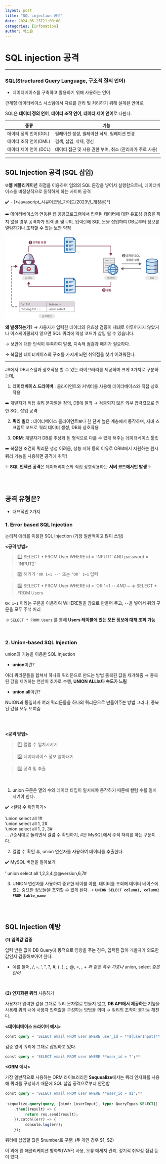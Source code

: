 ```yaml
---
layout: post
title: "SQL injection 공격"
date: 2024-05-25T21:00:00
categories: [infomation]
author: 박소은
---
```


# SQL injection 공격

---

### **SQL(Structured Query Language, 구조적 질의 언어)**

- 데이터베이스를 구축하고 활용하기 위해 사용하는 언어

관계형 데이터베이스 시스템에서 자료를 관리 및 처리하기 위해 설계된 언어로,

SQL은 **데이터 정의 언어**, **데이터 조작 언어, 데이터 제어 언어**로 나뉜다.

| 종류 | 기능 |
| --- | --- |
| 데이터 정의 언어(DDL) | 릴레이션 생성, 릴레이션 삭제, 릴레이션 변경 |
| 데이터 조작 언어(DML) | 검색, 삽입, 삭제, 갱신 |
| 데이터 제어 언어 (DCL) | 데이터 접근 및 사용 권한 부여, 취소 (관리자가 주로 사용) |

---

## **SQL Injection 공격 (SQL 삽입)**

🌐**웹 애플리케이션** 허점을 이용하여 임의의 SQL 문장을 넣어서 실행함으로써, 데이터베이스를 비정상적으로 동작하게 하는 사이버 공격

<aside>
✔️ - (*Javascript_시큐어코딩_가이드(2023년_개정본)*)

➡️ 데이터베이스와 연동된 웹 응용프로그램에서 입력된 데이터에 대한 유효성 검증을 하지 않을 경우 공격자가 입력 폼 및 URL 입력란에 SQL 문을 삽입하여 DB로부터 정보를 열람하거나 조작할 수 있는 보안 약점

</aside>

<img
  src="/assets/img/blogs/2024-05-25/SQL injection.png"
  alt="SQL Injection 공격 원리"
/>

**왜 발생하는가?**
→ 사용자가 입력한 데이터의 유효성 검증이 제대로 이루어지지 않았거나 이스케이핑되지 않으면 
SQL 쿼리에 악성 코드가 삽입 될 수 있습니다.

→ 보안에 대한 인식이 부족하여 발생, 지속적 점검과 패치가 필요하다.

 → 복잡한 데이터베이스의 구조를 가지게 되면 취약점을 찾기 어려워진다.

---

JS에서 DB시스템과 상호작용 할 수 있는 라이브러리를 제공하며 크게 3가지로 구분하는데,

 

1. **데이터베이스 드라이버** : 클라이언트와 커넥터를 사용해 데이터베이스와 직접 상호작용

➡️ 개발자가 직접 쿼리 문자열을 정의, DB에 질의
→ 검증되지 않은 외부 입력값으로 인한 SQL 삽입 공격

2. **쿼리 빌더** : 데이터베이스 클라이언트보다 한 단계 높은 계층에서 동작하며, 
자바 스크립트 코드로 쿼리 데이터 생성, DB와 상호작용

3. **ORM**: 개발자가 DB를 추상화 된 형식으로 다룰 수 있게 해주는 데이터베이스 툴킷

➡️ 복잡한 조건의 쿼리문 생성 어려움, 성능 저하 등의 이유로 
ORM에서 지원하는 원시 쿼리 기능을 사용하면 공격에 취약! 

✨ **SQL 인젝션 공격**은 데이터베이스와 직접 상호작용하는 **서버 코드에서만 발생** ✨

</br>
</br>

## 공격 유형은?

- 대표적인 2가지

### 1. **Error based SQL Injection**

논리적 에러를 이용한 SQL Injection (가장 일반적이고 많이 쓰임)

**<공격 방법>**

> 1️⃣ SELECT * FROM User WHERE id = ‘INPUT1’ AND password = ‘INPUT2’

> 2️⃣ 해커가 `‘OR 1=1 --'` 또는 `‘OR’ 1=1` 입력

> 3️⃣ SELECT * FROM User WHERE id = ‘OR 1=1 -- *AND ~* **→** SELECT * FROM Users


`OR 1=1` 이라는 구분을 이용하여 WHERE절을 참으로 만들어 주고, `--`을 넣어서 뒤의 구문을 모두 주석 처리

→ `SELECT * FROM Users` 를 통해 **Users 테이블에 있는 모든 정보에 대해 조회 가능**

</br>

### **2. Union-based SQL Injection**

union의 기능을 이용한 SQL Injection

- **union**이란?

여러 쿼리문들을 합쳐서 하나의 쿼리문으로 만드는 방법
중복된 값을 제거해줌
→ 중복된 값을 제거하는 연산이 추가로 수행, **UNION ALL보다 속도가 느림**

- **union all**이란?

NUION과 동일하게 여러 쿼리문들을 하나의 쿼리문으로 만들어주는 방법
그러나, 중복된 값을 모두 보여줌

</br>
</br>

**<공격 방법>**

> 1️⃣ 컬럼 수 일치시키기

> 2️⃣ 데이터베이스 정보 알아내기

> 3️⃣ 공격 및 추출

</br>

1. union 구문은 열의 수와 데이터 타입이 일치해야 동작하기 때문에 컬럼 수를 일치 시켜야 한다.

<aside>
✔️ <컬럼 수 확인하기>

’union select all 1#
\
’union select all 1, 2#
\
’union select all 1, 2, 3#
\
… //순서대로 돌리면서 컬럼 수 확인하기, #은 MySQL에서 주석 처리를 하는 구문이다.

</aside>

2. 컬럼 수 확인 후, union 연산자를 사용하여 데이터를 추출한다.

<aside>
✔️ MySQL 버전을 알아보기

’ union  select all 1,2,3,4,@@version,6,7#


</aside>


3. UNION 연산자를 사용하여 중요한 테이블 이름, 데이터를 조회해 데이터 베이스에 있는 중요한 정보들을 조회할 수 있게 된다. → **`UNION SELECT column1, column2 FROM table_name`** 


</br>
</br>

## **SQL Injection 예방**

**(1) 입력값 검증**

입력 받은 값이 DB Query에 동적으로 영향을 주는 경우, 입력된 값이 개발자가 의도한 값인지 검증해보아야 한다.

- 예를 들어,  */*, –, ‘, “, ?, #, (, ), ;, @, =, *, + 와 같은 특수 기호나* union, select *같은 단어*

</br>

**(2) 인자화된 쿼리** 사용하기 

사용자가 입력한 값을 그대로 쿼리 문자열로 만들지 않고, **DB API에서 제공하는 기능**을 사용해 쿼리 내에 사용자 입력값을 구성하는 방법을 의미 → 쿼리의 조작이 불가능 해진다.

**<데이터베이스 드라이버 예시>**

```sql
const query = 'SELECT email FROM user WHERE user_id = **${userInput}**';
```

검증 없이 쿼리에 그대로 삽입하고 있다.

```sql
const query = 'SELECT email FROM user WHERE **user_id = ?';** 
```

**<ORM 예시>**

가장 일반적으로 사용하는 ORM 라이브러리인 **Sequealize**에서는 쿼리 인자화를 사용해 쿼리를 구성하기 때문에 SQL 삽입 공격으로부터 안전함

```sql
const query = 'SELECT email FROM user WHERE **user_id = $1';**

 sequelize.query(query, {bind: [userInput], type: QueryTypes.SELECT})
	.then((result) => {
		 return res.send(result);
	}).catch((err) => {
		 console.log(err);
	});
```

쿼리에 삽입할 값은 $number로 구분! (두 개인 경우 $1, $2)

이 외에 웹 애플리케이션 방화벽(WAF) 사용, 오류 메세지 관리, 정기적 취약점 점검 등이 있다.